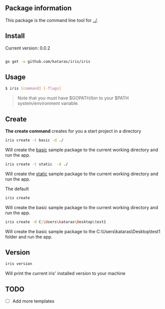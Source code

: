 ## Package information

This package is the command line tool for  [../](https://github.com/kataras/iris).


## Install
Current version: 0.0.2
```sh

go get -u github.com/kataras/iris/iris

```

## Usage


```sh
$ iris [command] [-flags]
```

> Note that you must have $GOPATH/bin to your $PATH system/environment variable.


## Create


**The create command** creates for you a start project in a directory


```sh
iris create -t basic -d ./
```

Will create the  [basic](https://github.com/iris-contrib/iris-command-assets/tree/master/basic) sample package to the current working directory and run the app.

```sh
iris create -t static  -d ./
```

Will create the [static](https://github.com/iris-contrib/iris-command-assets/tree/master/static) sample package to the current working directory and run the app.


The default

```sh
iris create
```

Will create the basic sample package to the current working directory and run the app.

```sh
iris create -d C:\Users\kataras\Desktop\test1
```

Will create the basic sample package to the C:\Users\kataras\Desktop\test1 folder and run the app.


## Version

```sh
iris version
```

Will print the current iris' installed version to your machine

## TODO

- [ ] Add more templates
